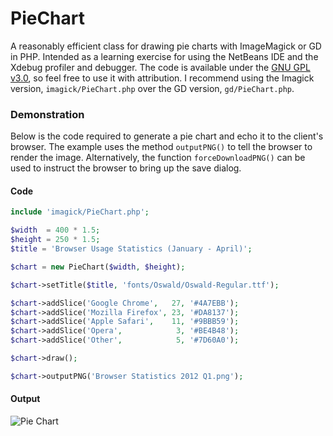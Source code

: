 PieChart
========

A reasonably efficient class for drawing pie charts with ImageMagick or GD in PHP. Intended as a 
learning exercise for using the NetBeans IDE and the Xdebug profiler and debugger. The code is 
available under the [GNU GPL v3.0](http://www.gnu.org/licenses/gpl-3.0.html), so feel free to use it
with attribution. I recommend using the Imagick version, `imagick/PieChart.php` over the GD version,
 `gd/PieChart.php`.

### Demonstration ###
Below is the code required to generate a pie chart and echo it to the client's browser. The example 
uses the method `outputPNG()` to tell the browser to render the image. Alternatively, the function 
`forceDownloadPNG()` can be used to instruct the browser to bring up the save dialog.

#### Code ####
````php
include 'imagick/PieChart.php';

$width  = 400 * 1.5;
$height = 250 * 1.5;
$title = 'Browser Usage Statistics (January - April)';

$chart = new PieChart($width, $height);

$chart->setTitle($title, 'fonts/Oswald/Oswald-Regular.ttf');

$chart->addSlice('Google Chrome',   27, '#4A7EBB');
$chart->addSlice('Mozilla Firefox', 23, '#DA8137');
$chart->addSlice('Apple Safari',    11, '#9BBB59');
$chart->addSlice('Opera',            3, '#BE4B48');
$chart->addSlice('Other',            5, '#7D60A0');

$chart->draw();

$chart->outputPNG('Browser Statistics 2012 Q1.png');
````
#### Output ####
![Pie Chart](https://github.com/SamChristy/PieChart/raw/master/saved-charts/Browser%20Statistics%202012%20Q1.png)